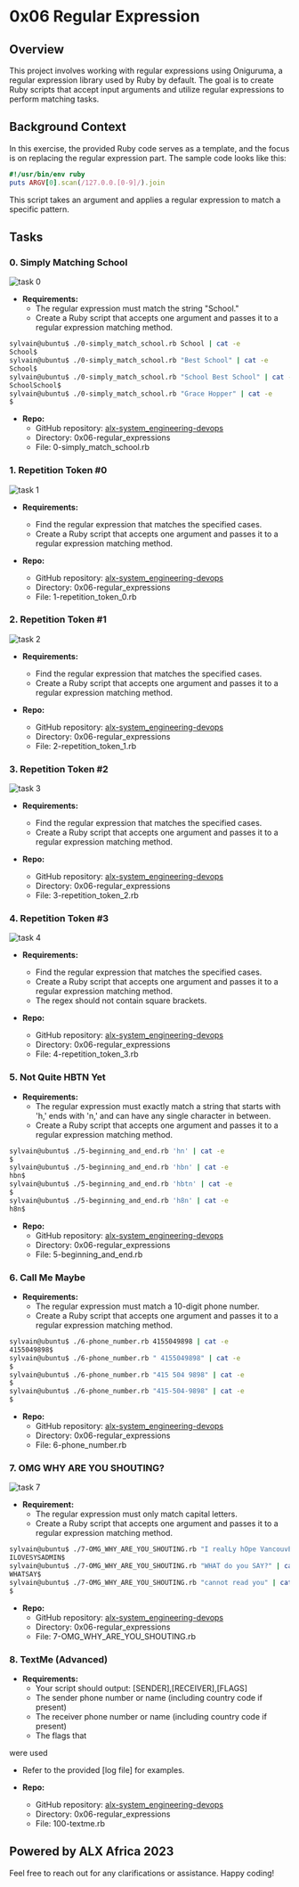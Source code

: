 # 0x06 Regular Expression

## Overview
This project involves working with regular expressions using Oniguruma, a regular expression library used by Ruby by default. The goal is to create Ruby scripts that accept input arguments and utilize regular expressions to perform matching tasks.

## Background Context
In this exercise, the provided Ruby code serves as a template, and the focus is on replacing the regular expression part. The sample code looks like this:

```ruby
#!/usr/bin/env ruby
puts ARGV[0].scan(/127.0.0.[0-9]/).join
```

This script takes an argument and applies a regular expression to match a specific pattern.

## Tasks

### 0. Simply Matching School
![task 0](./rcs/0-task-snipet.png)

- **Requirements:**
  - The regular expression must match the string "School."
  - Create a Ruby script that accepts one argument and passes it to a regular expression matching method.

```bash
sylvain@ubuntu$ ./0-simply_match_school.rb School | cat -e
School$
sylvain@ubuntu$ ./0-simply_match_school.rb "Best School" | cat -e
School$
sylvain@ubuntu$ ./0-simply_match_school.rb "School Best School" | cat -e
SchoolSchool$
sylvain@ubuntu$ ./0-simply_match_school.rb "Grace Hopper" | cat -e
$
```

- **Repo:**
  - GitHub repository: [alx-system_engineering-devops](https://github.com/username/alx-system_engineering-devops)
  - Directory: 0x06-regular_expressions
  - File: 0-simply_match_school.rb

### 1. Repetition Token #0
![task 1](./rcs/1-task-snipet.png)

- **Requirements:**
  - Find the regular expression that matches the specified cases.
  - Create a Ruby script that accepts one argument and passes it to a regular expression matching method.

- **Repo:**
  - GitHub repository: [alx-system_engineering-devops](https://github.com/username/alx-system_engineering-devops)
  - Directory: 0x06-regular_expressions
  - File: 1-repetition_token_0.rb

### 2. Repetition Token #1
![task 2](./rcs/2-task-snipet.png)

- **Requirements:**
  - Find the regular expression that matches the specified cases.
  - Create a Ruby script that accepts one argument and passes it to a regular expression matching method.

- **Repo:**
  - GitHub repository: [alx-system_engineering-devops](https://github.com/username/alx-system_engineering-devops)
  - Directory: 0x06-regular_expressions
  - File: 2-repetition_token_1.rb

### 3. Repetition Token #2
![task 3](./rcs/3-task-snipet.png)

- **Requirements:**
  - Find the regular expression that matches the specified cases.
  - Create a Ruby script that accepts one argument and passes it to a regular expression matching method.

- **Repo:**
  - GitHub repository: [alx-system_engineering-devops](https://github.com/username/alx-system_engineering-devops)
  - Directory: 0x06-regular_expressions
  - File: 3-repetition_token_2.rb

### 4. Repetition Token #3
![task 4](./rcs/4-task-snipet.png)

- **Requirements:**
  - Find the regular expression that matches the specified cases.
  - Create a Ruby script that accepts one argument and passes it to a regular expression matching method.
  - The regex should not contain square brackets.

- **Repo:**
  - GitHub repository: [alx-system_engineering-devops](https://github.com/username/alx-system_engineering-devops)
  - Directory: 0x06-regular_expressions
  - File: 4-repetition_token_3.rb

### 5. Not Quite HBTN Yet
- **Requirements:**
  - The regular expression must exactly match a string that starts with 'h,' ends with 'n,' and can have any single character in between.
  - Create a Ruby script that accepts one argument and passes it to a regular expression matching method.

```bash
sylvain@ubuntu$ ./5-beginning_and_end.rb 'hn' | cat -e
$
sylvain@ubuntu$ ./5-beginning_and_end.rb 'hbn' | cat -e
hbn$
sylvain@ubuntu$ ./5-beginning_and_end.rb 'hbtn' | cat -e
$
sylvain@ubuntu$ ./5-beginning_and_end.rb 'h8n' | cat -e
h8n$
```

- **Repo:**
  - GitHub repository: [alx-system_engineering-devops](https://github.com/username/alx-system_engineering-devops)
  - Directory: 0x06-regular_expressions
  - File: 5-beginning_and_end.rb

### 6. Call Me Maybe
- **Requirements:**
  - The regular expression must match a 10-digit phone number.
  - Create a Ruby script that accepts one argument and passes it to a regular expression matching method.

```bash
sylvain@ubuntu$ ./6-phone_number.rb 4155049898 | cat -e
4155049898$
sylvain@ubuntu$ ./6-phone_number.rb " 4155049898" | cat -e
$
sylvain@ubuntu$ ./6-phone_number.rb "415 504 9898" | cat -e
$
sylvain@ubuntu$ ./6-phone_number.rb "415-504-9898" | cat -e
$
```

- **Repo:**
  - GitHub repository: [alx-system_engineering-devops](https://github.com/username/alx-system_engineering-devops)
  - Directory: 0x06-regular_expressions
  - File: 6-phone_number.rb

### 7. OMG WHY ARE YOU SHOUTING?
![task 7](./rcs/7-task-snipet.jpg)

- **Requirement:**
  - The regular expression must only match capital letters.
  - Create a Ruby script that accepts one argument and passes it to a regular expression matching method.

```bash
sylvain@ubuntu$ ./7-OMG_WHY_ARE_YOU_SHOUTING.rb "I realLy hOpe VancouvEr posseSs Yummy Soft vAnilla Dupper Mint Ice Nutella cream" | cat -e
ILOVESYSADMIN$
sylvain@ubuntu$ ./7-OMG_WHY_ARE_YOU_SHOUTING.rb "WHAT do you SAY?" | cat -e
WHATSAY$
sylvain@ubuntu$ ./7-OMG_WHY_ARE_YOU_SHOUTING.rb "cannot read you" | cat -e
$
```

- **Repo:**
  - GitHub repository: [alx-system_engineering-devops](https://github.com/username/alx-system_engineering-devops)
  - Directory: 0x06-regular_expressions
  - File: 7-OMG_WHY_ARE_YOU_SHOUTING.rb

### 8. TextMe (Advanced)
- **Requirements:**
  - Your script should output: [SENDER],[RECEIVER],[FLAGS]
  - The sender phone number or name (including country code if present)
  - The receiver phone number or name (including country code if present)
  - The flags that

 were used
  - Refer to the provided [log file] for examples.

- **Repo:**
  - GitHub repository: [alx-system_engineering-devops](https://github.com/username/alx-system_engineering-devops)
  - Directory: 0x06-regular_expressions
  - File: 100-textme.rb

## Powered by ALX Africa 2023
Feel free to reach out for any clarifications or assistance. Happy coding!


